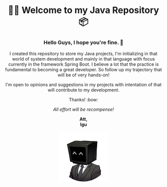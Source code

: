 
 # <p align="center"> :man_technologist: Welcome to my Java Repository :package: </p>

### <p align="center"> **Hello Guys, I hope you're fine.** :wave: </p>

<p align="center"> I created this repository to store my Java projects, I'm initializing in that world of system development and mainly in that language with focus currently in the framework Spring Boot. I believe a lot that the practice is fundamental to becoming a great developer. So follow up my trajectory that will be of very hands-on! </p>

<p align="center"> I'm open to opinions and suggestions in my projects with intentation of that will contribute to my development. </p>

<p align="center"> Thanks! :bow: </p>

*<p align="center">  All effort will be recompense! </p>*

**<p align="center"> Att, <br> 
                   Igu </p>**
                   

<p align="center">
    <img src="images/pchappy.png" alt="Imagem PC Feliz" width="160" height="160">
</p>
